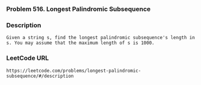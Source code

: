 ### Problem 516. Longest Palindromic Subsequence

### Description
	Given a string s, find the longest palindromic subsequence's length in s. You may assume that the maximum length of s is 1000.

### LeetCode URL
	https://leetcode.com/problems/longest-palindromic-subsequence/#/description
